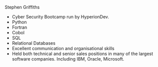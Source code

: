 Stephen Griffiths
- Cyber Security Bootcamp run by HyperionDev. 
- Python
- Fortran
- Cobol
- SQL
- Relational Databases
- Excellent communication and organisational skills
- Held both technical and senior sales positions in many of the largest software companies. Including IBM, Oracle, Microsoft.




<!---
grifffx/grifffx is a ✨ special ✨ repository because its `README.md` (this file) appears on your GitHub profile.
You can click the Preview link to take a look at your changes.
--->
